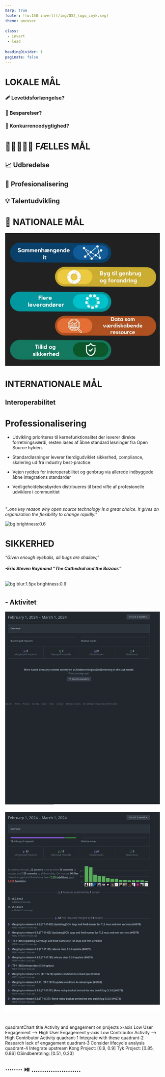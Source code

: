```yaml
---
marp: true
footer: ![w:150 invert](/img/OS2_logo_cmyk.svg)
theme: uncover

class: 
 - invert
 - lead
 
headingDivider: 1
paginate: false
---
```

<style font>
section {
    font-size: 28px;
}
</style>

# **LOKALE MÅL**
###  🩹 Levetidsforlængelse?

### 💸 Besparelser?

### 🏅 Konkurrencedygtighed?

#  🧑🏼‍🤝‍🧑🏽 **FÆLLES MÅL**

##  📈 Udbredelse
## 🎯 Profesionalisering
## 💡 Talentudvikling

# 🎏 **NATIONALE MÅL**
![FK_princopper](../img/FK_principper.png)

# INTERNATIONALE MÅL

## Interoperabilitet


# Professionalisering
- Udvikling prioriteres til kernefunktionalitet der leverer direkte forretningsværdi, resten løses af åbne standard løsninger fra Open Source hylden.

- Standardløsninger leverer færdigudviklet sikkerhed, compliance, skalering ud fra industry best-practice

- Vejen ryddes for interoperabilitet og genbrug via allerede indbyggede åbne integrations standarder

- Vedligeholdelsesbyrden distribueres til bred vifte af profesionelle udviklere i communitiet

#

*"..one key reason why open source technology is a great choice. 
It gives an organization the flexibility to change rapidly."* 

![bg brightness:0.6](https://images.unsplash.com/photo-1557318041-1ce374d55ebf?q=80&w=2080&auto=format&fit=crop&ixlib=rb-4.0.3&ixid=M3wxMjA3fDB8MHxwaG90by1wYWdlfHx8fGVufDB8fHx8fA%3D%3D)

# **SIKKERHED**
 *“Given enough eyeballs, all bugs are shallow,”*
###### **-Eric Steven Raymond “The Cathedral and the Bazaar.”**

![bg blur:1.5px brightness:0.9](https://images.unsplash.com/photo-1477281765962-ef34e8bb0967?q=80&w=1933&auto=format&fit=crop&ixlib=rb-4.0.3&ixid=M3wxMjA3fDB8MHxwaG90by1wYWdlfHx8fGVufDB8fHx8fA%3D%3D)
<!-- The message here is that, given a large enough developer/tester base, almost every problem in a piece of software can be identified quickly and the fix will become obvious to someone. This is the benefit of having better software reviewing processes. The review audience of open source software systems is much larger and diverse. This not only makes the software better and more secure, but, in the case of a defect or vulnerability, it also enables finding a fix faster. -->

#
## <!-- fit --> - Aktivitet
![bg](../img/local_contrib.png)
![bg](../img/Upstream_contrib.png)

#

<script type="module">
  import mermaid from 'https://cdn.jsdelivr.net/npm/mermaid@10/dist/mermaid.esm.min.mjs';
  mermaid.initialize({ startOnLoad: true });
</script>

<div class="mermaid">

quadrantChart
    title Activity and engagement on projects
    x-axis Low User Engagement --> High User Engagement
    y-axis Low Contributor Activity --> High Contributor Activity
    quadrant-1 Integrate with these
    quadrant-2 Research lack of engagement
    quadrant-3 Consider lifecycle analysis
    quadrant-4 Integrate upstream
    Kong Project: [0.9, 0.9]
    Tyk Project: [0.85, 0.86]
    OSindberetning: [0.51, 0.23]

</div>

## ········ ⏯️ .......................
